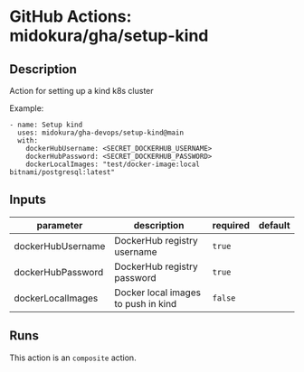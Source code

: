 # GitHub Actions: midokura/gha/setup-kind

<!-- action-docs-description -->
## Description

Action for setting up a kind k8s cluster

Example:
```
- name: Setup kind
  uses: midokura/gha-devops/setup-kind@main
  with:
    dockerHubUsername: <SECRET_DOCKERHUB_USERNAME>
    dockerHubPassword: <SECRET_DOCKERHUB_PASSWORD>
    dockerLocalImages: "test/docker-image:local bitnami/postgresql:latest"
```



<!-- action-docs-description -->

<!-- action-docs-inputs -->
## Inputs

| parameter | description | required | default |
| - | - | - | - |
| dockerHubUsername | DockerHub registry username | `true` |  |
| dockerHubPassword | DockerHub registry password | `true` |  |
| dockerLocalImages | Docker local images to push in kind | `false` |  |



<!-- action-docs-inputs -->

<!-- action-docs-outputs -->

<!-- action-docs-outputs -->

<!-- action-docs-runs -->
## Runs

This action is an `composite` action.


<!-- action-docs-runs -->